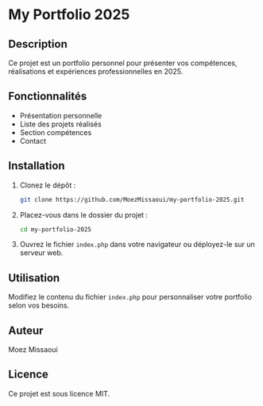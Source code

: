 # My Portfolio 2025

## Description
Ce projet est un portfolio personnel pour présenter vos compétences, réalisations et expériences professionnelles en 2025.

## Fonctionnalités
- Présentation personnelle
- Liste des projets réalisés
- Section compétences
- Contact

## Installation
1. Clonez le dépôt :
	```bash
	git clone https://github.com/MoezMissaoui/my-portfolio-2025.git
	```
2. Placez-vous dans le dossier du projet :
	```bash
	cd my-portfolio-2025
	```
3. Ouvrez le fichier `index.php` dans votre navigateur ou déployez-le sur un serveur web.

## Utilisation
Modifiez le contenu du fichier `index.php` pour personnaliser votre portfolio selon vos besoins.

## Auteur
Moez Missaoui

## Licence
Ce projet est sous licence MIT.
